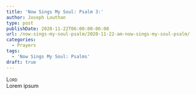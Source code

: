 ```yaml
---
title: 'Now Sings My Soul: Psalm 3:'
author: Joseph Louthan
type: post
publishDate: 2020-11-22T06:00:00-06:00
url: /now-sings-my-soul-psalm/2020-11-22-am-now-sings-my-soul-psalm/
categories:
  - Prayers
tags:
  - 'Now Sings My Soul: Psalms'
draft: true
---
```


</pre>
<div style="font-variant: small-caps;">Lord</div>
Lorem ipsum
</pre>
